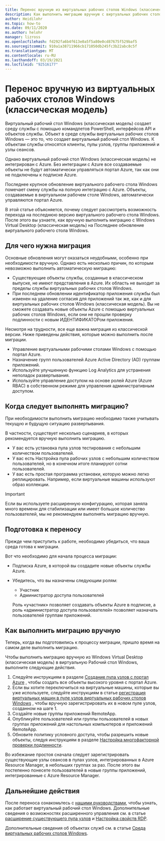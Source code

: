 ```yaml
---
title: Перенос вручную из виртуальных рабочих столов Windows (классическая модель) — Azure
description: Как выполнить миграцию вручную с виртуальных рабочих столов Windows (классическая модель) на виртуальный рабочий стол Windows.
author: Heidilohr
ms.topic: how-to
ms.date: 09/11/2020
ms.author: helohr
manager: lizross
ms.openlocfilehash: fd292fa6b4f613e0a5f5a80e0cd87675f529baf5
ms.sourcegitcommit: 910a1a38711966cb171050db245fc3b22abc8c5f
ms.translationtype: MT
ms.contentlocale: ru-RU
ms.lasthandoff: 03/19/2021
ms.locfileid: "92516177"
---
```

# <a name="migrate-manually-from-windows-virtual-desktop-classic"></a>Перенос вручную из виртуальных рабочих столов Windows (классическая модель)

Виртуальный рабочий стол Windows (классическая модель) создает среду службы с помощью командлетов PowerShell, интерфейсов API и объектов службы. Объект в среде службы виртуальных рабочих столов Windows — это то, что создает виртуальный рабочий стол Windows. К объектам службы относятся клиенты, пулы узлов, группы приложений и узлы сеансов.

Однако виртуальный рабочий стол Windows (классическая модель) не интегрирован с Azure. Без интеграции с Azure все создаваемые объекты не будут автоматически управляться портал Azure, так как они не подключены к подписке Azure.

Последнее крупное обновление виртуального рабочего стола Windows помечает смену службы на полную интеграцию с Azure. Объекты, создаваемые в виртуальном рабочем столе Windows, автоматически управляются портал Azure.

В этой статье объясняется, почему следует рассмотреть возможность перехода на последнюю версию виртуального рабочего стола Windows. После этого вы узнаете, как вручную выполнить миграцию с Windows Virtual Desktop (классическая модель) на Последнее обновление виртуального рабочего стола Windows.

## <a name="why-migrate"></a>Для чего нужна миграция

Основные обновления могут оказаться неудобными, особенно при необходимости вручную. Однако есть несколько причин, по которым невозможно выполнить автоматическую миграцию:

- Существующие объекты службы, созданные в классическом выпуске, не имеют представления в Azure. Их область не выходит за пределы службы виртуальных рабочих столов Windows.
- При последнем обновлении идентификатор приложения службы был изменен на удаление согласия для приложений так же, как и для виртуальных рабочих столов Windows (классическая модель). Вы не сможете создавать новые объекты Azure с помощью виртуальных рабочих столов Windows, если они не прошли проверку подлинности с новым ИДЕНТИФИКАТОРом приложения.

Несмотря на трудности, все еще важна миграция из классической версии. Ниже приведены действия, которые можно выполнить после миграции.

- Управление виртуальными рабочими столами Windows с помощью портал Azure.
- Назначение групп пользователей Azure Active Directory (AD) группам приложений.
- Используйте улучшенную функцию Log Analytics для устранения неполадок развертывания.
- Используйте управление доступом на основе ролей Azure (Azure RBAC) в собственном режиме для управления административным доступом.

## <a name="when-should-i-migrate"></a>Когда следует выполнять миграцию?

При необходимости выполнить миграцию необходимо также учитывать текущую и будущую ситуацию развертывания.

В частности, существует несколько сценариев, в которых рекомендуется вручную выполнить миграцию.

- У вас есть установка пула узлов тестирования с небольшим количеством пользователей.
- У вас есть Настройка пула рабочих узлов с небольшим количеством пользователей, но в конечном итоге планируют сотни пользователей.
- У вас есть простая программа установки, которую можно легко реплицировать. Например, если виртуальные машины используют образ коллекции.

> [!IMPORTANT]
> Если вы используете расширенную конфигурацию, которая заняла много времени для стабилизации или имеет большое количество пользователей, мы не рекомендуем выполнять миграцию вручную.

## <a name="prepare-for-migration"></a>Подготовка к переносу

Прежде чем приступить к работе, необходимо убедиться, что ваша среда готова к миграции.

Вот что необходимо для начала процесса миграции:

- Подписка Azure, в которой вы создадите новые объекты службы Azure.
- Убедитесь, что вы назначены следующим ролям:
    
    - Участник
    - Администратор доступа пользователей
    
    Роль «участник» позволяет создавать объекты Azure в подписке, а роль «администратор доступа пользователей» позволяет назначать пользователей группам приложений.

## <a name="how-to-migrate-manually"></a>Как выполнить миграцию вручную

Теперь, когда вы подготовились к процессу миграции, пришло время на самом деле выполнить миграцию.

Чтобы выполнить миграцию вручную из Windows Virtual Desktop (классическая модель) в виртуальную Рабочий стол Windows, выполните следующие действия.

1. Следуйте инструкциям в разделе [Создание пула узлов с портал Azure](create-host-pools-azure-marketplace.md) , чтобы создать все объекты высокого уровня с портал Azure.
2. Если вы хотите переключиться на виртуальные машины, которые вы уже используете, следуйте инструкциям в статье [регистрация виртуальных машин в пуле узлов виртуальных рабочих столов Windows](create-host-pools-powershell.md#register-the-virtual-machines-to-the-windows-virtual-desktop-host-pool) , чтобы вручную зарегистрировать их в новом пуле узлов, созданном на шаге 1.
3. Создайте новые группы приложений RemoteApp.
4. Опубликуйте пользователей или группы пользователей в новых группах приложений для настольных компьютеров и приложений RemoteApp.
5. Обновите политику условного доступа, чтобы разрешить новые объекты, следуя инструкциям в разделе [Настройка многофакторной проверки подлинности](set-up-mfa.md).

Во избежание простоя сначала следует зарегистрировать существующие узлы сеансов в пулах узлов, интегрированных в Azure Resource Manager, в небольших группах за раз. После этого вы постепенно понесете пользователей в новые группы приложений, интегрированные с Azure Resource Manager.

## <a name="next-steps"></a>Дальнейшие действия

После переноса ознакомьтесь с [нашими руководствами](create-host-pools-azure-marketplace.md), чтобы узнать, как работает виртуальный рабочий стол Windows. Дополнительные сведения о возможностях расширенного управления см. в статье [расширение существующего пула узлов](expand-existing-host-pool.md) и [Настройка свойств RDP](customize-rdp-properties.md).

Дополнительные сведения об объектах служб см. в статье [Среда виртуальных рабочих столов Windows](environment-setup.md).
